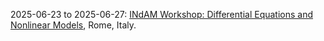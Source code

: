 2025-06-23 to 2025-06-27: [INdAM Workshop: Differential Equations and Nonlinear Models](https://cvgmt.sns.it/event/1000/ "The workshop explores nonlinear differential equations, focusing on physical models. Topics include reaction-diffusion systems, nonlinear waves, and pattern formation. Discussions cover applications in fluid dynamics, plasma physics, and biological systems, emphasizing analytical solutions."), Rome, Italy.

